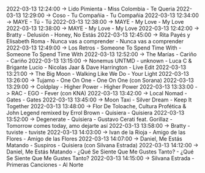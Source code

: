 2022-03-13 12:24:00 -> Lido Pimienta - Miss Colombia - Te Queria
2022-03-13 12:29:00 -> Coso - Tu Compañia - Tu Compañia
2022-03-13 12:34:00 -> MAYE - Tú - Tú
2022-03-13 12:38:00 -> MAYE - My Love - My Love
2022-03-13 12:38:00 -> MAYE - My Love - My Love
2022-03-13 12:42:00 -> Bratty - Delusión - Honey, No Estás
2022-03-13 12:45:00 -> Rita Payés y Elisabeth Roma - Nunca vas a comprender - Nunca vas a comprender
2022-03-13 12:49:00 -> Los Retros - Someone To Spend Time With - Someone To Spend Time With
2022-03-13 12:52:00 -> The Marías - Cariño - Cariño
2022-03-13 13:15:00 -> Nonemus UNTMD - unknown - Luca C & Brigante Lucio - Nicolas Jaar & Dave Harrington - Live Edit
2022-03-13 13:21:00 -> The Big Moon - Walking Like We Do - Your Light
2022-03-13 13:26:00 -> Tujamo - One On One - One On One (con Sorana)
2022-03-13 13:29:00 -> Coldplay - Higher Power - Higher Power
2022-03-13 13:33:00 -> RAC - EGO - Fever (con KNA)
2022-03-13 13:42:00 -> Local Nomad - Gates - Gates
2022-03-13 13:45:00 -> Moon Taxi - Silver Dream - Keep It Together
2022-03-13 13:48:00 -> Flor De Toloache, Cultura Profética & John Legend remixed by Errol Brown - Quisiera - Quisiera
2022-03-13 13:52:00 -> Degenerate - Quisiera - Gustavo Cerati feat. Gorillaz - Tomorrow comes today, amo dejarte así
2022-03-13 13:58:00 -> Bratty - tuviste - tuviste
2022-03-13 14:03:00 -> Ivan de la Rioja - Amigo de las Flores - Amigo de las Flores
2022-03-13 14:07:00 -> Daniel, Me Estás Matando - Suspiros - Quisiera (con Silvana Estrada)
2022-03-13 14:12:00 -> Daniel, Me Estás Matando - ¿Qué Se Siente Que Me Gustes Tanto? - ¿Qué Se Siente Que Me Gustes Tanto?
2022-03-13 14:15:00 -> Silvana Estrada - Primeras Canciones - Al Norte
